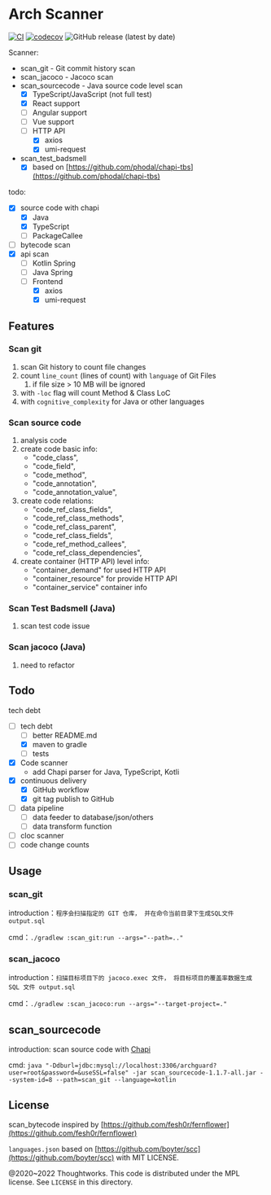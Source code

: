 # Arch Scanner

[![CI](https://github.com/archguard/scanner/actions/workflows/ci.yaml/badge.svg)](https://github.com/archguard/scanner/actions/workflows/ci.yaml)
[![codecov](https://codecov.io/gh/archguard/scanner/branch/master/graph/badge.svg?token=RSAOWTRFMT)](https://codecov.io/gh/archguard/scanner)
![GitHub release (latest by date)](https://img.shields.io/github/v/release/archguard/scanner)


Scanner:

* scan_git - Git commit history scan
* scan_jacoco - Jacoco scan
* scan_sourcecode - Java source code level scan
    * [x] TypeScript/JavaScript (not full test)
    * [x] React support
    * [ ] Angular support
    * [ ] Vue support
    * [ ] HTTP API
        * [x] axios
        * [x] umi-request
* scan_test_badsmell
    * [x] based on [https://github.com/phodal/chapi-tbs](https://github.com/phodal/chapi-tbs)

todo:

- [x] source code with chapi
    - [x] Java
    - [x] TypeScript
    - [ ] PackageCallee
- [ ] bytecode scan
- [x] api scan
    - [ ] Kotlin Spring
    - [ ] Java Spring
    - [ ] Frontend
        - [x] axios
        - [x] umi-request

## Features

### Scan git

1. scan Git history to count file changes
2. count `line_count` (lines of count) with `language` of Git Files
   1. if file size > 10 MB will be ignored
3. with `-loc` flag will count Method & Class LoC
4. with `cognitive_complexity` for Java or other languages

### Scan source code

1. analysis code
2. create code basic info:
    - "code_class",
    - "code_field",
    - "code_method",
    - "code_annotation",
    - "code_annotation_value",
3. create code relations:
    - "code_ref_class_fields",
    - "code_ref_class_methods",
    - "code_ref_class_parent",
    - "code_ref_class_fields",
    - "code_ref_method_callees",
    - "code_ref_class_dependencies",
4. create container (HTTP API) level info:
    - "container_demand"    for used HTTP API
    - "container_resource"  for provide HTTP API
    - "container_service"   container info                         

### Scan Test Badsmell (Java)

1. scan test code issue

### Scan jacoco (Java)

1. need to refactor

## Todo

tech debt

- [ ] tech debt
    - [ ] better README.md
    - [x] maven to gradle
    - [ ] tests
- [x] Code scanner
    - add Chapi parser for Java, TypeScript, Kotli
- [x] continuous delivery
    - [x] GitHub workflow
    - [x] git tag publish to GitHub
- [ ] data pipeline
    - [ ] data feeder to database/json/others
    - [ ] data transform function
- [ ] cloc scanner
- [ ] code change counts

## Usage

### scan_git

introduction：`程序会扫描指定的 GIT 仓库， 并在命令当前目录下生成SQL文件 output.sql`

cmd：`./gradlew :scan_git:run --args="--path=.."`

### scan_jacoco

introduction：`扫描目标项目下的 jacoco.exec 文件， 将目标项目的覆盖率数据生成 SQL 文件 output.sql`

cmd：`./gradlew :scan_jacoco:run --args="--target-project=."`

## scan_sourcecode

introduction: scan source code with [Chapi](https://github.com/modernizing/chapi)

cmd: `java "-Ddburl=jdbc:mysql://localhost:3306/archguard?user=root&password=&useSSL=false" -jar scan_sourcecode-1.1.7-all.jar --system-id=8 --path=scan_git --language=kotlin`

License
---

scan_bytecode inspired by [https://github.com/fesh0r/fernflower](https://github.com/fesh0r/fernflower)

`languages.json` based on [https://github.com/boyter/scc](https://github.com/boyter/scc) with MIT LICENSE.

@2020~2022 Thoughtworks. This code is distributed under the MPL license. See `LICENSE` in this directory.
